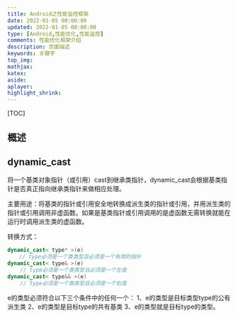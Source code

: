 ```yaml
---
title: Android之性能监控框架
date: 2022-01-05 00:00:00
updated: 2022-01-05 00:00:00
type: [Android,性能优化,性能监控]
comments: 性能优化框架介绍
description: 页面描述
keywords: 关键字
top_img:
mathjax:
katex:
aside:
aplayer:
highlight_shrink:
---
```


[TOC]



## 概述





## dynamic_cast

将一个基类对象指针（或引用）cast到继承类指针，dynamic_cast会根据基类指针是否真正指向继承类指针来做相应处理。

主要用途：将基类的指针或引用安全地转换成派生类的指针或引用，并用派生类的指针或引用调用非虚函数。如果是基类指针或引用调用的是虚函数无需转换就能在运行时调用派生类的虚函数。

转换方式： 

```c++
dynamic_cast< type* >(e) 
　  // type必须是一个类类型且必须是一个有效的指针 
dynamic_cast< type& >(e) 
    // type必须是一个类类型且必须是一个左值 
dynamic_cast< type&& >(e) 
    // type必须是一个类类型且必须是一个右值
```

e的类型必须符合以下三个条件中的任何一个： 
1、e的类型是目标类型type的公有派生类 
2、e的类型是目标type的共有基类 
3、e的类型就是目标type的类型。



